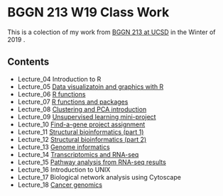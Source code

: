 # BGGN 213 W19 Class Work

This is a colection of my work from [BGGN 213 at UCSD](https://bioboot.github.io/bggn213_W19/) in the Winter of 2019 .

## Contents
 - Lecture_04 Introduction to R
 - Lecture_05 [Data visualizatoin and graphics with R](https://github.com/SimonMidtvedt/BGGN213_UCSD_2019/blob/master/Lecture%205/class05.md)
 - Lecture_06 [R functions](https://github.com/SimonMidtvedt/BGGN213_UCSD_2019/blob/master/Lecture%206/HW_Lecture_6.md)
 - Lecture_07 [R functions and packages](https://github.com/SimonMidtvedt/BGGN213_UCSD_2019/blob/master/Lecture%207/Lecture_7.md)
 - Lecture_08 [Clustering and PCA introduction](https://github.com/SimonMidtvedt/BGGN213_UCSD_2019/blob/master/Lecture_08/Lecture_8.md)
 - Lecture_09 [Unsupervised learning mini-project](https://github.com/SimonMidtvedt/BGGN213_UCSD_2019/blob/master/Lecture_09/Cancer_Cells.md)
 - Lecture_10 [Find-a-gene project assignment](https://github.com/SimonMidtvedt/BGGN213_UCSD_2019/blob/master/BGGN213_Find_a_gene/BGGN213_W19_SimonMidtvedt.pdf)
 - Lecture_11 [Structural bioinformatics (part 1)](https://github.com/SimonMidtvedt/BGGN213_UCSD_2019/blob/master/Lecture_11/Structural_Bioinformatics.md)
 - Lecture_12 [Structural bioinformatics (part 2)](https://github.com/SimonMidtvedt/BGGN213_UCSD_2019/blob/master/Lecture_12/Structural_Bioinformatics__Part_2_.md)
 - Lecture_13 [Genome informatics](https://github.com/SimonMidtvedt/BGGN213_UCSD_2019/blob/master/Lecture_13/Genome_Informatics.md)
 - Lecture_14 [Transcriptomics and RNA-seq](https://github.com/SimonMidtvedt/BGGN213_UCSD_2019/blob/master/Lecture_14/Transcriptomics.md)
 - Lecture_15 [Pathway analysis from RNA-seq results](https://github.com/SimonMidtvedt/BGGN213_UCSD_2019/blob/master/Lecture_15/Pathway_Analysis.md)
 - Lecture_16 Introduction to UNIX
 - Lecture_17 Biological network analysis using Cytoscape
 - Lecture_18 [Cancer genomics](https://github.com/SimonMidtvedt/BGGN213_UCSD_2019/blob/master/Lecture_18/Cancer_Genomics.md)
